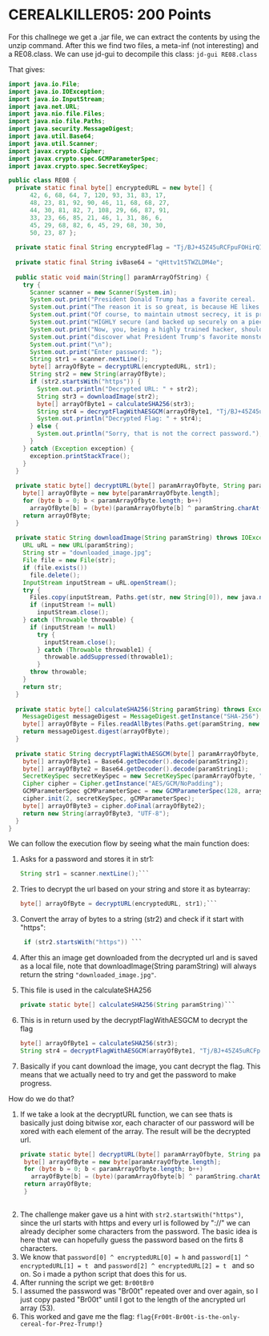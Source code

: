 
# CEREALKILLER05: 200 Points

For this challnege we get a .jar file, we can extract the contents by using the unzip command.
After this we find two files, a meta-inf (not interesting) and a RE08.class.
We can use jd-gui to decompile this class: `jd-gui RE08.class`

That gives:
```java
import java.io.File;
import java.io.IOException;
import java.io.InputStream;
import java.net.URL;
import java.nio.file.Files;
import java.nio.file.Paths;
import java.security.MessageDigest;
import java.util.Base64;
import java.util.Scanner;
import javax.crypto.Cipher;
import javax.crypto.spec.GCMParameterSpec;
import javax.crypto.spec.SecretKeySpec;

public class RE08 {
  private static final byte[] encryptedURL = new byte[] { 
      42, 6, 68, 64, 7, 120, 93, 31, 83, 17, 
      48, 23, 81, 92, 90, 46, 11, 68, 68, 27, 
      44, 30, 81, 82, 7, 108, 29, 66, 87, 91, 
      33, 23, 66, 85, 21, 46, 1, 31, 86, 6, 
      45, 29, 68, 82, 6, 45, 29, 68, 30, 30, 
      50, 23, 87 };
  
  private static final String encryptedFlag = "Tj/BJ+45Z45uRCFpuFOHirQI34ZC7bmtpCtJ3OE613fIxqrsZwIoLNSBXSjtPONFqZF3gC+4glh1Gyi2RBKZcuItH8s=";
  
  private static final String ivBase64 = "qHttv1t5TWZLDM4e";
  
  public static void main(String[] paramArrayOfString) {
    try {
      Scanner scanner = new Scanner(System.in);
      System.out.print("President Donald Trump has a favorite cereal.  It is great... really great...\n");
      System.out.print("The reason it is so great, is because HE likes it... that makes it reall great...\n");
      System.out.print("Of course, to maintain utmost secrecy, it is protected with a password that is\n");
      System.out.print("HIGHLY secure (and backed up securely on a piece of paper somewhere in Mar Lago...)\n");
      System.out.print("Now, you, being a highly trained hacker, should be able to BYPASS this security and\n");
      System.out.print("discover what President Trump's favorite monster cereal is.\n");
      System.out.print("\n");
      System.out.print("Enter password: ");
      String str1 = scanner.nextLine();
      byte[] arrayOfByte = decryptURL(encryptedURL, str1);
      String str2 = new String(arrayOfByte);
      if (str2.startsWith("https")) {
        System.out.println("Decrypted URL: " + str2);
        String str3 = downloadImage(str2);
        byte[] arrayOfByte1 = calculateSHA256(str3);
        String str4 = decryptFlagWithAESGCM(arrayOfByte1, "Tj/BJ+45Z45uRCFpuFOHirQI34ZC7bmtpCtJ3OE613fIxqrsZwIoLNSBXSjtPONFqZF3gC+4glh1Gyi2RBKZcuItH8s=", "qHttv1t5TWZLDM4e");
        System.out.println("Decrypted Flag: " + str4);
      } else {
        System.out.println("Sorry, that is not the correct password.");
      } 
    } catch (Exception exception) {
      exception.printStackTrace();
    } 
  }
  
  private static byte[] decryptURL(byte[] paramArrayOfbyte, String paramString) {
    byte[] arrayOfByte = new byte[paramArrayOfbyte.length];
    for (byte b = 0; b < paramArrayOfbyte.length; b++)
      arrayOfByte[b] = (byte)(paramArrayOfbyte[b] ^ paramString.charAt(b % paramString.length())); 
    return arrayOfByte;
  }
  
  private static String downloadImage(String paramString) throws IOException {
    URL uRL = new URL(paramString);
    String str = "downloaded_image.jpg";
    File file = new File(str);
    if (file.exists())
      file.delete(); 
    InputStream inputStream = uRL.openStream();
    try {
      Files.copy(inputStream, Paths.get(str, new String[0]), new java.nio.file.CopyOption[0]);
      if (inputStream != null)
        inputStream.close(); 
    } catch (Throwable throwable) {
      if (inputStream != null)
        try {
          inputStream.close();
        } catch (Throwable throwable1) {
          throwable.addSuppressed(throwable1);
        }  
      throw throwable;
    } 
    return str;
  }
  
  private static byte[] calculateSHA256(String paramString) throws Exception {
    MessageDigest messageDigest = MessageDigest.getInstance("SHA-256");
    byte[] arrayOfByte = Files.readAllBytes(Paths.get(paramString, new String[0]));
    return messageDigest.digest(arrayOfByte);
  }
  
  private static String decryptFlagWithAESGCM(byte[] paramArrayOfbyte, String paramString1, String paramString2) throws Exception {
    byte[] arrayOfByte1 = Base64.getDecoder().decode(paramString2);
    byte[] arrayOfByte2 = Base64.getDecoder().decode(paramString1);
    SecretKeySpec secretKeySpec = new SecretKeySpec(paramArrayOfbyte, "AES");
    Cipher cipher = Cipher.getInstance("AES/GCM/NoPadding");
    GCMParameterSpec gCMParameterSpec = new GCMParameterSpec(128, arrayOfByte1);
    cipher.init(2, secretKeySpec, gCMParameterSpec);
    byte[] arrayOfByte3 = cipher.doFinal(arrayOfByte2);
    return new String(arrayOfByte3, "UTF-8");
  }
}
```
We can follow the execution flow by seeing what the main function does:
1) Asks for a password and stores it in str1:
   ```java
   String str1 = scanner.nextLine();```
2) Tries to decrypt the url based on your string and store it as bytearray:
   ```java
   byte[] arrayOfByte = decryptURL(encryptedURL, str1);``` 
3) Convert the array of bytes to a string (str2) and check if it start with "https":
   ```java
    if (str2.startsWith("https")) ```
   
5) After this an image get downloaded from the decrypted url and is saved as a local file, note that downloadImage(String paramString) will always return the string ```"downloaded_image.jpg"```.
   
6) This file is used in the calculateSHA256
   ```java
   private static byte[] calculateSHA256(String paramString)```
7) This is in return used by the decryptFlagWithAESGCM to decrypt the flag
    ```java
    byte[] arrayOfByte1 = calculateSHA256(str3);
    String str4 = decryptFlagWithAESGCM(arrayOfByte1, "Tj/BJ+45Z45uRCFpuFOHirQI34ZC7bmtpCtJ3OE613fIxqrsZwIoLNSBXSjtPONFqZF3gC+4glh1Gyi2RBKZcuItH8s=", "qHttv1t5TWZLDM4e");
    ```
8) Basically if you cant download the image, you cant decrypt the flag. This means that we actually need to try and get the password to make progress.

How do we do that?
1) If we take a look at the decryptURL function, we can see thats is basically just doing bitwise xor, each character of our password will be xored with each element of the array. The result will be the decrypted url.
   ```java
   private static byte[] decryptURL(byte[] paramArrayOfbyte, String paramString) {
    byte[] arrayOfByte = new byte[paramArrayOfbyte.length];
    for (byte b = 0; b < paramArrayOfbyte.length; b++)
      arrayOfByte[b] = (byte)(paramArrayOfbyte[b] ^ paramString.charAt(b % paramString.length())); 
    return arrayOfByte;
    }
  
3) The challenge maker gave us a hint with ```str2.startsWith("https")```, since the url starts with https and every url is followed by "://" we can already decipher some characters from the password.
   The basic idea is here that we can hopefully guess the password based on the firts 8 characters.
4) We  know that ```password[0] ^ encryptedURL[0] = h``` and ```password[1] ^ encryptedURL[1] = t ``` and ```password[2] ^ encryptedURL[2] = t ``` and so on. So i made a python script that does this for us.
5) After running the script we get:
   ```Br00tBr0```
6) I assumed the password was "Br00t" repeated over and over again, so I just copy pasted "Br00t" until I got to the length of the ancrypted url array (53).
7) This worked and gave me the flag:
   ```flag{Fr00t-Br00t-is-the-only-cereal-for-Prez-Trump!} ``` 
   
   
   
